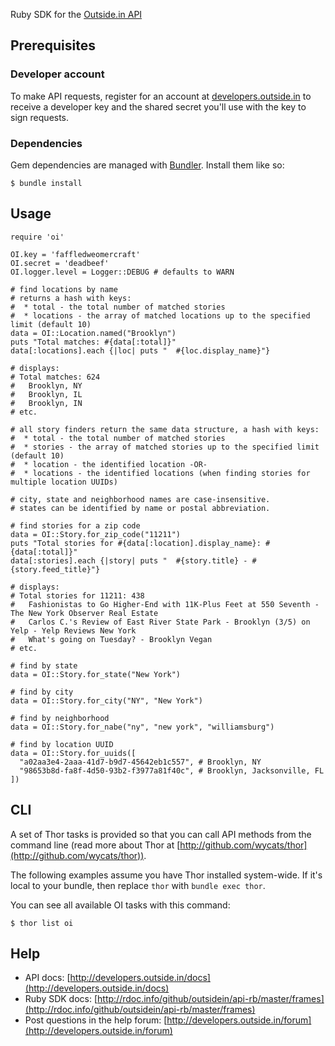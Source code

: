 Ruby SDK for the [Outside.in API](http://developers.outside.in/)

## Prerequisites

### Developer account

To make API requests, register for an account at [developers.outside.in](http://developers.outside.in/) to receive a developer key and the shared secret you'll use with the key to sign requests.

### Dependencies

Gem dependencies are managed with [Bundler](http://gembundler.com/). Install them like so:

    $ bundle install

## Usage

    require 'oi'

    OI.key = 'faffledweomercraft'
    OI.secret = 'deadbeef'
    OI.logger.level = Logger::DEBUG # defaults to WARN

    # find locations by name
    # returns a hash with keys:
    #  * total - the total number of matched stories
    #  * locations - the array of matched locations up to the specified limit (default 10)
    data = OI::Location.named("Brooklyn")
    puts "Total matches: #{data[:total]}"
    data[:locations].each {|loc| puts "  #{loc.display_name}"}

    # displays:
    # Total matches: 624
    #   Brooklyn, NY
    #   Brooklyn, IL
    #   Brooklyn, IN
    # etc.

    # all story finders return the same data structure, a hash with keys:
    #  * total - the total number of matched stories
    #  * stories - the array of matched stories up to the specified limit (default 10)
    #  * location - the identified location -OR-
    #  * locations - the identified locations (when finding stories for multiple location UUIDs)

    # city, state and neighborhood names are case-insensitive.
    # states can be identified by name or postal abbreviation.

    # find stories for a zip code
    data = OI::Story.for_zip_code("11211")
    puts "Total stories for #{data[:location].display_name}: #{data[:total]}"
    data[:stories].each {|story| puts "  #{story.title} - #{story.feed_title}"}

    # displays:
    # Total stories for 11211: 438
    #   Fashionistas to Go Higher-End with 11K-Plus Feet at 550 Seventh - The New York Observer Real Estate
    #   Carlos C.'s Review of East River State Park - Brooklyn (3/5) on Yelp - Yelp Reviews New York
    #   What's going on Tuesday? - Brooklyn Vegan
    # etc.

    # find by state
    data = OI::Story.for_state("New York")

    # find by city
    data = OI::Story.for_city("NY", "New York")

    # find by neighborhood
    data = OI::Story.for_nabe("ny", "new york", "williamsburg")

    # find by location UUID
    data = OI::Story.for_uuids([
      "a02aa3e4-2aaa-41d7-b9d7-45642eb1c557", # Brooklyn, NY
      "98653b8d-fa8f-4d50-93b2-f3977a81f40c", # Brooklyn, Jacksonville, FL
    ])

## CLI

A set of Thor tasks is provided so that you can call API methods from the command line (read more about Thor at [http://github.com/wycats/thor](http://github.com/wycats/thor)).

The following examples assume you have Thor installed system-wide. If it's local to your bundle, then replace `thor` with `bundle exec thor`.

You can see all available OI tasks with this command:

    $ thor list oi

## Help

* API docs: [http://developers.outside.in/docs](http://developers.outside.in/docs)
* Ruby SDK docs: [http://rdoc.info/github/outsidein/api-rb/master/frames](http://rdoc.info/github/outsidein/api-rb/master/frames)
* Post questions in the help forum: [http://developers.outside.in/forum](http://developers.outside.in/forum)
